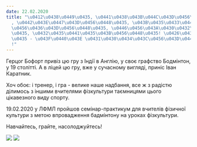 ```yaml
---
date: 22.02.2020
title: "\u0412\u0438\u0449\u0435, \u0441\u0438\u043B\u044C\u043D\u0456\u0448\u0435\
  , \u0442\u043E\u0447\u043D\u0456\u0448\u0435, \u043B\u0435\u0433\u0448\u0435, \u043D\
  \u0456\u0436\u043D\u0456\u0448\u0435, \u0446\u0456\u043A\u0430\u0432\u0456\u0448\
  \u0435, \u0432\u0435\u0441\u0435\u043B\u0456\u0448\u0435! \u0426\u0435 \u0432\u0441\
  \u0435 - \u043F\u0440\u043E \u0431\u0430\u0434\u043C\u0456\u043D\u0442\u043E\u043D\
  !"
---
```

Герцог Бофорт привіз цю гру з Індії в Англію, у своє графство Бодмінтон, у
19 столітті. А в ліцей цю гру, вже у сучасному вигляді, приніс Іван Каратник.

Хоч обоє: і тренер, і гра - велике наше надбання, все ж з радістю ділимось з іншими вчителями фізкультури таємницями цього цікавезного виду спорту.

19.02.2020 у ЛФМЛ пройшов семінар-практикум для вчителів фізичної культури з метою впровадження бадмінтону на уроках фізкультури.

Навчайтесь, грайте, насолоджуйтесь!

![](/files/вище-сильніше-точніш-86498999_812752442549993_7504142322423037952_o.jpg)
![](/files/вище-сильніше-точніш-86766276_812752569216647_6177925802319937536_o.jpg)